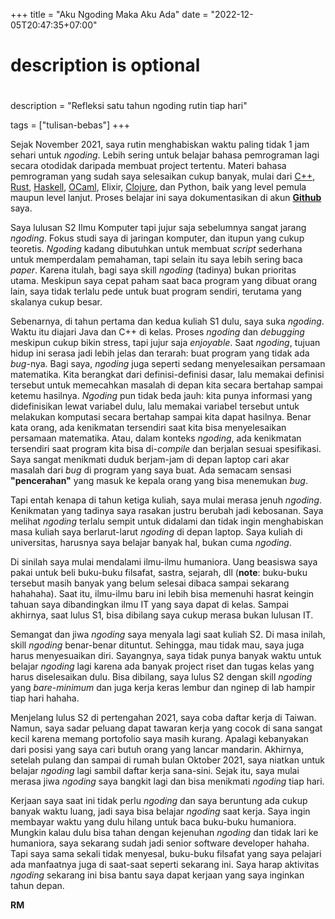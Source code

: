 +++
title = "Aku Ngoding Maka Aku Ada"
date = "2022-12-05T20:47:35+07:00"

#
# description is optional
#
description = "Refleksi satu tahun ngoding rutin tiap hari"

tags = ["tulisan-bebas"]
+++

Sejak November 2021, saya rutin menghabiskan waktu paling tidak 1 jam sehari untuk *ngoding*. Lebih sering untuk belajar bahasa pemrograman lagi secara otodidak daripada membuat project tertentu. Materi bahasa pemrograman yang sudah saya selesaikan cukup banyak, mulai dari [C++](https://www.learncpp.com/), [Rust](https://doc.rust-lang.org/book/), [Haskell](http://learnyouahaskell.com/), [OCaml](https://dev.realworldocaml.org/), Elixir, [Clojure](https://www.braveclojure.com/clojure-for-the-brave-and-true/), dan Python, baik yang level pemula maupun level lanjut. Proses belajar ini saya dokumentasikan di akun [**Github**](https://github.com/ulmalana) saya.

Saya lulusan S2 Ilmu Komputer tapi jujur saja sebelumnya sangat jarang *ngoding*. Fokus studi saya di jaringan komputer, dan itupun yang cukup teoretis. *Ngoding* kadang dibutuhkan untuk membuat *script* sederhana untuk memperdalam pemahaman, tapi selain itu saya lebih sering baca *paper*. Karena itulah, bagi saya skill *ngoding* (tadinya) bukan prioritas utama. Meskipun saya cepat paham saat baca program yang dibuat orang lain, saya tidak terlalu pede untuk buat program sendiri, terutama yang skalanya cukup besar.

Sebenarnya, di tahun pertama dan kedua kuliah S1 dulu, saya suka *ngoding*. Waktu itu diajari Java dan C++ di kelas. Proses *ngoding* dan *debugging* meskipun cukup bikin stress, tapi jujur saja *enjoyable*. Saat *ngoding*, tujuan hidup ini serasa jadi lebih jelas dan terarah: buat program yang tidak ada *bug*-nya. Bagi saya, *ngoding* juga seperti sedang menyelesaikan persamaan matematika. Kita berangkat dari definisi-definisi dasar, lalu memakai definisi tersebut untuk memecahkan masalah di depan kita secara bertahap sampai ketemu hasilnya. *Ngoding* pun tidak beda jauh: kita punya informasi yang didefinisikan lewat variabel dulu, lalu memakai variabel tersebut untuk melakukan komputasi secara bertahap sampai kita dapat hasilnya. Benar kata orang, ada kenikmatan tersendiri saat kita bisa menyelesaikan persamaan matematika. Atau, dalam konteks *ngoding*, ada kenikmatan tersendiri saat program kita bisa di-*compile* dan berjalan sesuai spesifikasi. Saya sangat menikmati duduk berjam-jam di depan laptop cari akar masalah dari *bug* di program yang saya buat. Ada semacam sensasi **"pencerahan"** yang masuk ke kepala orang yang bisa menemukan *bug*.

Tapi entah kenapa di tahun ketiga kuliah, saya mulai merasa jenuh *ngoding*. Kenikmatan yang tadinya saya rasakan justru berubah jadi kebosanan. Saya melihat *ngoding* terlalu sempit untuk didalami dan tidak ingin menghabiskan masa kuliah saya berlarut-larut *ngoding* di depan laptop. Saya kuliah di universitas, harusnya saya belajar banyak hal, bukan cuma *ngoding*.

Di sinilah saya mulai mendalami ilmu-ilmu humaniora. Uang beasiswa saya pakai untuk beli buku-buku filsafat, sastra, sejarah, dll (**note**: buku-buku tersebut masih banyak yang belum selesai dibaca sampai sekarang hahahaha). Saat itu, ilmu-ilmu baru ini lebih bisa memenuhi hasrat keingin tahuan saya dibandingkan ilmu IT yang saya dapat di kelas. Sampai akhirnya, saat lulus S1, bisa dibilang saya cukup merasa bukan lulusan IT. 

Semangat dan jiwa *ngoding* saya menyala lagi saat kuliah S2. Di masa inilah, skill *ngoding* benar-benar dituntut. Sehingga, mau tidak mau, saya juga harus menyesuaikan diri. Sayangnya, saya tidak punya banyak waktu untuk belajar *ngoding* lagi karena ada banyak project riset dan tugas kelas yang harus diselesaikan dulu. Bisa dibilang, saya lulus S2 dengan skill *ngoding* yang *bare-minimum* dan juga kerja keras lembur dan nginep di lab hampir tiap hari hahaha.

Menjelang lulus S2 di pertengahan 2021, saya coba daftar kerja di Taiwan. Namun, saya sadar peluang dapat tawaran kerja yang cocok di sana sangat kecil karena memang portofolio saya masih kurang. Apalagi kebanyakan dari posisi yang saya cari butuh orang yang lancar mandarin. Akhirnya, setelah pulang dan sampai di rumah bulan Oktober 2021, saya niatkan untuk belajar *ngoding* lagi sambil daftar kerja sana-sini. Sejak itu, saya mulai merasa jiwa *ngoding* saya bangkit lagi dan bisa menikmati *ngoding* tiap hari. 

Kerjaan saya saat ini tidak perlu *ngoding* dan saya beruntung ada cukup banyak waktu luang, jadi saya bisa belajar *ngoding* saat kerja. Saya ingin membayar waktu yang dulu hilang untuk baca buku-buku humaniora. Mungkin kalau dulu bisa tahan dengan kejenuhan *ngoding* dan tidak lari ke humaniora, saya sekarang sudah jadi senior software developer hahaha. Tapi saya sama sekali tidak menyesal, buku-buku filsafat yang saya pelajari ada manfaatnya juga di saat-saat seperti sekarang ini. Saya harap aktivitas *ngoding* sekarang ini bisa bantu saya dapat kerjaan yang saya inginkan tahun depan.

**RM**
